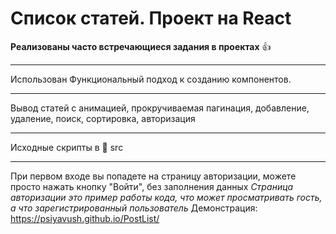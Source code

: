 # Список статей. Проект на React
**Реализованы часто встречающиеся задания в проектах** :+1:
___
Использован Функциональный подход к созданию компонентов.
___
Вывод статей с анимацией, прокручиваемая пагинация, добавление, удаление, поиск, сортировка, авторизация
___
Исходные скрипты в :open_file_folder: src
___
При первом входе вы попадете на страницу авторизации, можете просто нажать кнопку "Войти", без заполнения данных
*Страница авторизации это пример работы кода, что может просматривать гость, а что зарегистрированный пользователь*
Демонстрация: https://psiyavush.github.io/PostList/
